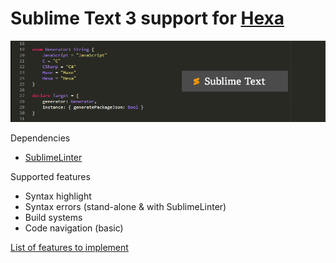 # Sublime Text 3 support for [Hexa](https://github.com/hexalang)

![Screenshot](screenshot.png?raw=true)

Dependencies

- [SublimeLinter](http://www.sublimelinter.com/en/stable/installation.html)

Supported features

- Syntax highlight
- Syntax errors (stand-alone & with SublimeLinter)
- Build systems
- Code navigation (basic)

[List of features to implement](TODO.md)

